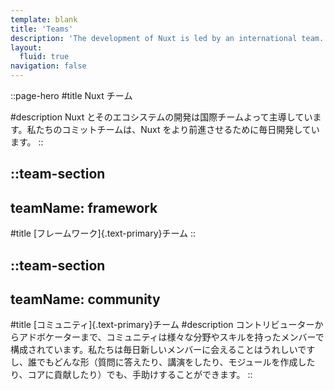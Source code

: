```yaml
---
template: blank
title: 'Teams'
description: 'The development of Nuxt is led by an international team. Our committed team works every day to move Nuxt forward.'
layout:
  fluid: true
navigation: false
---
```


::page-hero
#title
Nuxt チーム

#description
Nuxt とそのエコシステムの開発は国際チームよって主導しています。私たちのコミットチームは、Nuxt をより前進させるために毎日開発しています。
::

::team-section
---
teamName: framework
---
#title
[フレームワーク]{.text-primary}チーム
::

::team-section
---
teamName: community
---
#title
[コミュニティ]{.text-primary}チーム
#description
コントリビューターからアドボケーターまで、コミュニティは様々な分野やスキルを持ったメンバーで構成されています。私たちは毎日新しいメンバーに会えることはうれしいですし、誰でもどんな形（質問に答えたり、講演をしたり、モジュールを作成したり、コアに貢献したり）でも、手助けすることができます。
::
